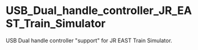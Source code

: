 # USB_Dual_handle_controller_JR_EAST_Train_Simulator
USB Dual handle controller "support" for JR EAST Train Simulator.
